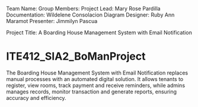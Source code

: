 Team Name: 
Group Members: Project Lead: Mary Rose Pardilla
              Documentation: Wildelene Consolacion
              Diagram Designer: Ruby Ann Maramot
              Presenter: Jimmilyn Pascua

Project Title: A Boarding House Management System with Email Notification

# ITE412_SIA2_BoManProject
The Boarding House Management System with Email Notification replaces manual processes with an automated digital solution. It allows tenants to register, view rooms, track payment and receive reminders, while admins manages records, monitor transaction and generate reports, ensuring accuracy and efficiency.
